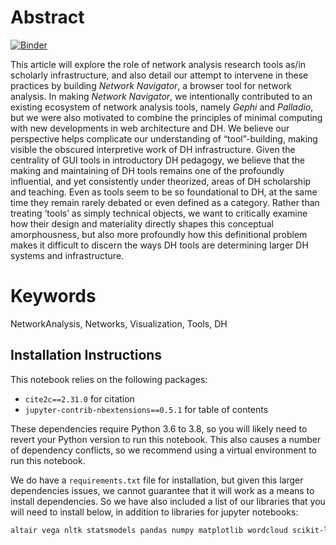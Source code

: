 # Abstract

[![Binder](https://mybinder.org/badge_logo.svg)](https://mybinder.org/v2/gh/jrladd/edge-cases-JDH/main?filepath=article-text.ipynb)

This article will explore the role of network analysis research tools as/in scholarly infrastructure, and also detail our attempt to intervene in these practices by building *Network Navigator*, a browser tool for network analysis. In making *Network Navigator*, we intentionally contributed to an existing ecosystem of network analysis tools, namely *Gephi* and *Palladio*, but we were also motivated to combine the principles of minimal computing with new developments in web architecture and DH. We believe our perspective helps complicate our understanding of “tool”-building, making visible the obscured interpretive work of DH infrastructure. Given the centrality of GUI tools in introductory DH pedagogy, we believe that the making and maintaining of DH tools remains one of the profoundly influential, and yet consistently under theorized, areas of DH scholarship and teaching. Even as tools seem to be so foundational to DH, at the same time they remain rarely debated or even defined as a category. Rather than treating ‘tools’ as simply technical objects, we want to critically examine how their design and materiality directly shapes this conceptual amorphousness, but also more profoundly how this definitional problem makes it difficult to discern the ways DH tools are determining larger DH systems and infrastructure.

# Keywords
NetworkAnalysis, Networks, Visualization, Tools, DH

## Installation Instructions

This notebook relies on the following packages:
- `cite2c==2.31.0` for citation
- `jupyter-contrib-nbextensions==0.5.1` for table of contents

These dependencies require Python 3.6 to 3.8, so you will likely need to revert your Python version to run this notebook. This also causes a number of dependency conflicts, so we recommend using a virtual environment to run this notebook.

We do have a `requirements.txt` file for installation, but given this larger dependencies issues, we cannot guarantee that it will work as a means to install dependencies. So we have also included a list of our libraries that you will need to install below, in addition to libraries for jupyter notebooks:

```bash
altair vega nltk statsmodels pandas numpy matplotlib wordcloud scikit-learn networkx
```

